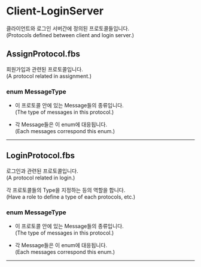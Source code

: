 # Client-LoginServer

클라이언트와 로그인 서버간에 정의된 프로토콜들입니다.  
(Protocols defined between client and login server.)

## AssignProtocol.fbs

회원가입과 관련된 프로토콜입니다.  
(A protocol related in assignment.)

### enum MessageType

  * 이 프로토콜 안에 있는 Message들의 종류입니다.  
  (The type of messages in this protocol.)

  * 각 Message들은 이 enum에 대응됩니다.  
  (Each messages correspond this enum.)

---

## LoginProtocol.fbs

로그인과 관련된 프로토콜입니다.  
(A protocol related in login.)

각 프로토콜들의 Type을 지정하는 등의 역할을 합니다.  
(Have a role to define a type of each protocols, etc.)

### enum MessageType

  * 이 프로토콜 안에 있는 Message들의 종류입니다.  
  (The type of messages in this protocol.)

  * 각 Message들은 이 enum에 대응됩니다.  
  (Each messages correspond this enum.)

---
